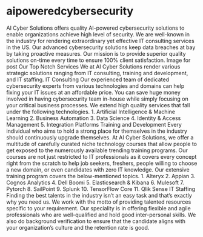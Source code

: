 # aipoweredcybersecurity
AI Cyber Solutions offers quality AI-powered cybersecurity solutions to enable organizations achieve high level of security. We are well-known in the industry for rendering extraordinary yet effective IT consulting services in the US. Our advanced cybersecurity solutions keep data breaches at bay by taking proactive measures. Our mission is to provide superior quality solutions on-time every time to ensure 100% client satisfaction. Image for post Our Top Notch Services We at AI Cyber Solutions render various strategic solutions ranging from IT consulting, training and development, and IT staffing. IT Consulting Our experienced team of dedicated cybersecurity experts from various technologies and domains can help fixing your IT issues at an affordable price. You can save huge money involved in having cybersecurity team in-house while simply focusing on your critical business processes. We extend high quality services that fall under the following technologies. 1. Artificial Intelligence &amp; Machine Learning 2. Business Automation 3. Data Science 4. Identity &amp; Access Management 5. Integration Platforms Training and Development Every individual who aims to hold a strong place for themselves in the industry should continuously upgrade themselves. At AI Cyber Solutions, we offer a multitude of carefully curated niche technology courses that allow people to get exposed to the numerously available trending training programs. Our courses are not just restricted to IT professionals as it covers every concept right from the scratch to help job seekers, freshers, people willing to choose a new domain, or even candidates with zero IT knowledge. Our extensive training program covers the below-mentioned topics. 1. Alteryx 2. Appian 3. Cognos Analytics 4. Dell Boomi 5. Elasticsearch &amp; Kibana 6. Mulesoft 7. Pytorch 8. SailPoint 9. Splunk 10. TensorFlow Core 11. Qlik Sense IT Staffing Finding the best talents in the industry isn’t an easy task and that’s exactly why you need us. We work with the motto of providing talented resources specific to your requirement. Our speciality is in offering flexible and agile professionals who are well-qualified and hold good inter-personal skills. We also do background verification to ensure that the candidate aligns with your organization’s culture and the retention rate is good.
